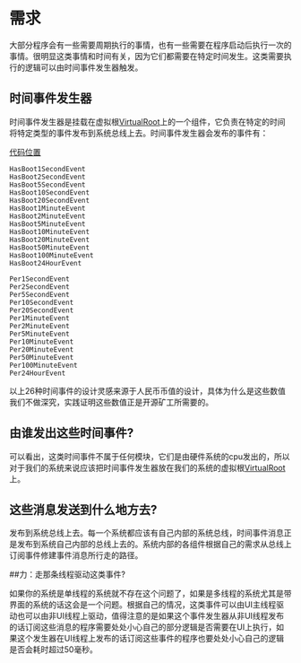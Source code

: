 # 需求

大部分程序会有一些需要周期执行的事情，也有一些需要在程序启动后执行一次的事情。很明显这类事情和时间有关，因为它们都需要在特定时间发生。这类需要执行的逻辑可以由时间事件发生器触发。

## 时间事件发生器
时间事件发生器是挂载在虚拟根[VirtualRoot](<https://github.com/ntminer-project/ntminer/blob/master/src/NTMinerlib/VirtualRoot.cs>)上的一个组件，它负责在特定的时间将特定类型的事件发布到系统总线上去。时间事件发生器会发布的事件有：

[代码位置](https://github.com/ntminer-project/ntminer/blob/master/src/NTMinerlib/Messages.cs)

```
HasBoot1SecondEvent
HasBoot2SecondEvent
HasBoot5SecondEvent
HasBoot10SecondEvent
HasBoot20SecondEvent
HasBoot1MinuteEvent
HasBoot2MinuteEvent
HasBoot5MinuteEvent
HasBoot10MinuteEvent
HasBoot20MinuteEvent
HasBoot50MinuteEvent
HasBoot100MinuteEvent
HasBoot24HourEvent

Per1SecondEvent
Per2SecondEvent
Per5SecondEvent
Per10SecondEvent
Per20SecondEvent
Per1MinuteEvent
Per2MinuteEvent
Per5MinuteEvent
Per10MinuteEvent
Per20MinuteEvent
Per50MinuteEvent
Per100MinuteEvent
Per24HourEvent
```

以上26种时间事件的设计灵感来源于人民币币值的设计，具体为什么是这些数值我们不做深究，实践证明这些数值正是开源矿工所需要的。

## 由谁发出这些时间事件?

可以看出，这类时间事件不属于任何模块，它们是由硬件系统的cpu发出的，所以对于我们的系统来说应该把时间事件发生器放在我们的系统的虚拟根[VirtualRoot](<https://github.com/ntminer-project/ntminer/blob/master/src/NTMinerlib/VirtualRoot.cs>)上。

## 这些消息发送到什么地方去?
发布到系统总线上去。每一个系统都应该有自己内部的系统总线，时间事件消息正是发布到系统自己内部的总线上去的。系统内部的各组件根据自己的需求从总线上订阅事件修建事件消息所行走的路径。

##力：走那条线程驱动这类事件?

如果你的系统是单线程的系统就不存在这个问题了，如果是多线程的系统尤其是带界面的系统的话这会是一个问题。根据自己的情况，这类事件可以由UI主线程驱动也可以由非UI线程上驱动，值得注意的是如果这个事件发生器从非UI线程发布的话订阅这些消息的程序需要处处小心自己的部分逻辑是否需要在UI上执行，如果这个发生器在UI线程上发布的话订阅这些事件的程序也要处处小心自己的逻辑是否会耗时超过50毫秒。